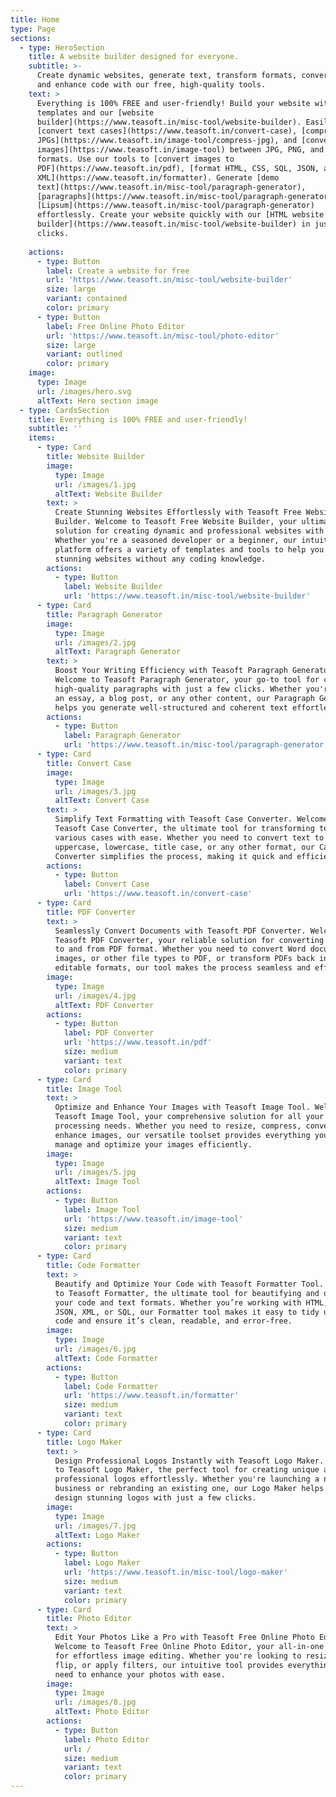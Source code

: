 ```yaml
---
title: Home
type: Page
sections:
  - type: HeroSection
    title: A website builder designed for everyone.
    subtitle: >-
      Create dynamic websites, generate text, transform formats, convert images,
      and enhance code with our free, high-quality tools.
    text: >
      Everything is 100% FREE and user-friendly! Build your website with free
      templates and our [website
      builder](https://www.teasoft.in/misc-tool/website-builder). Easily
      [convert text cases](https://www.teasoft.in/convert-case), [compress
      JPGs](https://www.teasoft.in/image-tool/compress-jpg), and [convert
      images](https://www.teasoft.in/image-tool) between JPG, PNG, and WebP
      formats. Use our tools to [convert images to
      PDF](https://www.teasoft.in/pdf), [format HTML, CSS, SQL, JSON, and
      XML](https://www.teasoft.in/formatter). Generate [demo
      text](https://www.teasoft.in/misc-tool/paragraph-generator),
      [paragraphs](https://www.teasoft.in/misc-tool/paragraph-generator), and
      [Lipsum](https://www.teasoft.in/misc-tool/paragraph-generator)
      effortlessly. Create your website quickly with our [HTML website
      builder](https://www.teasoft.in/misc-tool/website-builder) in just a few
      clicks.
                                          
    actions:
      - type: Button
        label: Create a website for free
        url: 'https://www.teasoft.in/misc-tool/website-builder'
        size: large
        variant: contained
        color: primary
      - type: Button
        label: Free Online Photo Editor
        url: 'https://www.teasoft.in/misc-tool/photo-editor'
        size: large
        variant: outlined
        color: primary
    image:
      type: Image
      url: /images/hero.svg
      altText: Hero section image
  - type: CardsSection
    title: Everything is 100% FREE and user-friendly!
    subtitle: ''
    items:
      - type: Card
        title: Website Builder
        image:
          type: Image
          url: /images/1.jpg
          altText: Website Builder
        text: >
          Create Stunning Websites Effortlessly with Teasoft Free Website
          Builder. Welcome to Teasoft Free Website Builder, your ultimate
          solution for creating dynamic and professional websites with ease.
          Whether you're a seasoned developer or a beginner, our intuitive
          platform offers a variety of templates and tools to help you build
          stunning websites without any coding knowledge.
        actions:
          - type: Button
            label: Website Builder
            url: 'https://www.teasoft.in/misc-tool/website-builder'
      - type: Card
        title: Paragraph Generator
        image:
          type: Image
          url: /images/2.jpg
          altText: Paragraph Generator
        text: >
          Boost Your Writing Efficiency with Teasoft Paragraph Generator.
          Welcome to Teasoft Paragraph Generator, your go-to tool for creating
          high-quality paragraphs with just a few clicks. Whether you're writing
          an essay, a blog post, or any other content, our Paragraph Generator
          helps you generate well-structured and coherent text effortlessly.
        actions:
          - type: Button
            label: Paragraph Generator
            url: 'https://www.teasoft.in/misc-tool/paragraph-generator'
      - type: Card
        title: Convert Case
        image:
          type: Image
          url: /images/3.jpg
          altText: Convert Case
        text: >
          Simplify Text Formatting with Teasoft Case Converter. Welcome to
          Teasoft Case Converter, the ultimate tool for transforming text into
          various cases with ease. Whether you need to convert text to
          uppercase, lowercase, title case, or any other format, our Case
          Converter simplifies the process, making it quick and efficient.
        actions:
          - type: Button
            label: Convert Case
            url: 'https://www.teasoft.in/convert-case'
      - type: Card
        title: PDF Converter
        text: >
          Seamlessly Convert Documents with Teasoft PDF Converter. Welcome to
          Teasoft PDF Converter, your reliable solution for converting documents
          to and from PDF format. Whether you need to convert Word documents,
          images, or other file types to PDF, or transform PDFs back into
          editable formats, our tool makes the process seamless and efficient.
        image:
          type: Image
          url: /images/4.jpg
          altText: PDF Converter
        actions:
          - type: Button
            label: PDF Converter
            url: 'https://www.teasoft.in/pdf'
            size: medium
            variant: text
            color: primary
      - type: Card
        title: Image Tool
        text: >
          Optimize and Enhance Your Images with Teasoft Image Tool. Welcome to
          Teasoft Image Tool, your comprehensive solution for all your image
          processing needs. Whether you need to resize, compress, convert, or
          enhance images, our versatile toolset provides everything you need to
          manage and optimize your images efficiently.
        image:
          type: Image
          url: /images/5.jpg
          altText: Image Tool
        actions:
          - type: Button
            label: Image Tool
            url: 'https://www.teasoft.in/image-tool'
            size: medium
            variant: text
            color: primary
      - type: Card
        title: Code Formatter
        text: >
          Beautify and Optimize Your Code with Teasoft Formatter Tool. Welcome
          to Teasoft Formatter, the ultimate tool for beautifying and optimizing
          your code and text formats. Whether you’re working with HTML, CSS,
          JSON, XML, or SQL, our Formatter tool makes it easy to tidy up your
          code and ensure it’s clean, readable, and error-free.
        image:
          type: Image
          url: /images/6.jpg
          altText: Code Formatter
        actions:
          - type: Button
            label: Code Formatter
            url: 'https://www.teasoft.in/formatter'
            size: medium
            variant: text
            color: primary
      - type: Card
        title: Logo Maker
        text: >
          Design Professional Logos Instantly with Teasoft Logo Maker. Welcome
          to Teasoft Logo Maker, the perfect tool for creating unique and
          professional logos effortlessly. Whether you're launching a new
          business or rebranding an existing one, our Logo Maker helps you
          design stunning logos with just a few clicks.
        image:
          type: Image
          url: /images/7.jpg
          altText: Logo Maker
        actions:
          - type: Button
            label: Logo Maker
            url: 'https://www.teasoft.in/misc-tool/logo-maker'
            size: medium
            variant: text
            color: primary
      - type: Card
        title: Photo Editor
        text: >
          Edit Your Photos Like a Pro with Teasoft Free Online Photo Editor.
          Welcome to Teasoft Free Online Photo Editor, your all-in-one solution
          for effortless image editing. Whether you're looking to resize, crop,
          flip, or apply filters, our intuitive tool provides everything you
          need to enhance your photos with ease.
        image:
          type: Image
          url: /images/8.jpg
          altText: Photo Editor
        actions:
          - type: Button
            label: Photo Editor
            url: /
            size: medium
            variant: text
            color: primary
---
```


